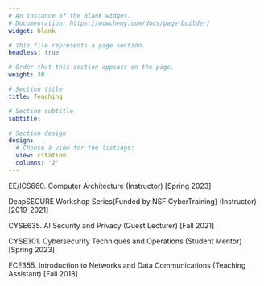 ```yaml
---
# An instance of the Blank widget.
# Documentation: https://wowchemy.com/docs/page-builder/
widget: blank

# This file represents a page section.
headless: true

# Order that this section appears on the page.
weight: 30

# Section title
title: Teaching

# Section subtitle
subtitle: 

# Section design
design:
  # Choose a view for the listings:
  view: citation
  columns: '2'
---
```


EE/ICS660. Computer Architecture (Instructor)  [Spring 2023]

DeapSECURE Workshop Series(Funded by NSF CyberTraining) (Instructor) [2019-2021]

CYSE635. AI Security and Privacy (Guest Lecturer) [Fall 2021]

CYSE301. Cybersecurity Techniques and Operations (Student Mentor) [Spring 2023]

ECE355. Introduction to Networks and Data Communications (Teaching Assistant) [Fall 2018]

